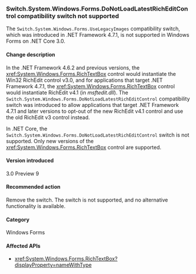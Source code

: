 ### Switch.System.Windows.Forms.DoNotLoadLatestRichEditControl compatibility switch not supported

The `Switch.System.Windows.Forms.UseLegacyImages` compatibility switch, which was introduced in .NET Framework 4.7.1, is not supported in Windows Forms on .NET Core 3.0.

#### Change description

In the .NET Framework 4.6.2 and previous versions, the <xref:System.Windows.Forms.RichTextBox> control would instantiate the Win32 RichEdit control v3.0, and for applications that target .NET Framework 4.7.1, the  <xref:System.Windows.Forms.RichTextBox> control would instantiate RichEdit v4.1 (in *msftedit.dll*). The `Switch.System.Windows.Forms.DoNotLoadLatestRichEditControl` compatibility switch was introduced to allow applications that target .NET Framework 4.7.1 and later versions to opt-out of the new RichEdit v4.1 control and use the old RichEdit v3 control instead.

In .NET Core, the `Switch.System.Windows.Forms.DoNotLoadLatestRichEditControl` switch is not supported. Only new versions of the  <xref:System.Windows.Forms.RichTextBox> control are supported.

#### Version introduced

3.0 Preview 9

#### Recommended action

Remove the switch. The switch is not supported, and no alternative functionality is available.

#### Category

Windows Forms

#### Affected APIs

- <xref:System.Windows.Forms.RichTextBox?displayProperty=nameWithType>

<!-- 

### Affected APIs

-  `T:System.Windows.Forms.RichTextBox` 

-->
